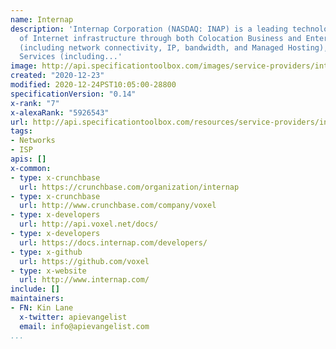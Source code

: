 ```yaml
---
name: Internap
description: 'Internap Corporation (NASDAQ: INAP) is a leading technology provider
  of Internet infrastructure through both Colocation Business and Enterprise Services
  (including network connectivity, IP, bandwidth, and Managed Hosting), and Cloud
  Services (including...'
image: http://api.specificationtoolbox.com/images/service-providers/internap.jpg
created: "2020-12-23"
modified: 2020-12-24PST10:05:00-28800
specificationVersion: "0.14"
x-rank: "7"
x-alexaRank: "5926543"
url: http://api.specificationtoolbox.com/resources/service-providers/internap/
tags:
- Networks
- ISP
apis: []
x-common:
- type: x-crunchbase
  url: https://crunchbase.com/organization/internap
- type: x-crunchbase
  url: http://www.crunchbase.com/company/voxel
- type: x-developers
  url: http://api.voxel.net/docs/
- type: x-developers
  url: https://docs.internap.com/developers/
- type: x-github
  url: https://github.com/voxel
- type: x-website
  url: http://www.internap.com/
include: []
maintainers:
- FN: Kin Lane
  x-twitter: apievangelist
  email: info@apievangelist.com
...
```

